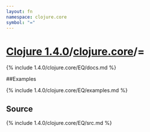 ```yaml
---
layout: fn
namespace: clojure.core
symbol: "="
---
```


# [Clojure 1.4.0](../../)/[clojure.core](../)/=

{% include 1.4.0/clojure.core/EQ/docs.md %}

##Examples

{% include 1.4.0/clojure.core/EQ/examples.md %}
## Source
{% include 1.4.0/clojure.core/EQ/src.md %}

